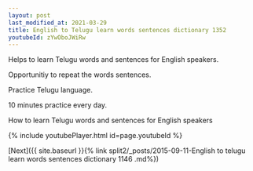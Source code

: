 ```yaml
---
layout: post
last_modified_at: 2021-03-29
title: English to Telugu learn words sentences dictionary 1352 
youtubeId: zYwOboJWiRw
---
```

 
 
Helps to learn Telugu words and sentences for English speakers.

Opportunitiy to repeat the words sentences. 

Practice Telugu language. 
 
10 minutes practice every day. 
 
How to learn Telugu words and sentences for English speakers 
 
{% include youtubePlayer.html id=page.youtubeId %}
 
 
[Next]({{ site.baseurl }}{% link  split2/_posts/2015-09-11-English to telugu learn words sentences dictionary 1146 .md%})
 
